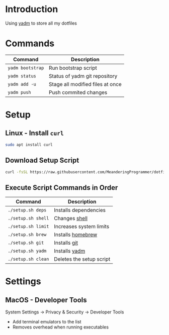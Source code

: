 # Introduction

Using [yadm](https://yadm.io/) to store all my dotfiles

# Commands

| Command          | Description                      |
|------------------|----------------------------------|
| `yadm bootstrap` | Run bootstrap script             |
| `yadm status`    | Status of yadm git repository    |
| `yadm add -u`    | Stage all modified files at once |
| `yadm push`      | Push commited changes            |

# Setup

## Linux - Install `curl`

```bash
sudo apt install curl
```

## Download Setup Script

```bash
curl -fsSL https://raw.githubusercontent.com/MeanderingProgrammer/dotfiles/main/docs/setup.sh -o setup.sh && chmod +x setup.sh
```

## Execute Script Commands in Order

| Command            | Description                           |
|--------------------|---------------------------------------|
| `./setup.sh deps`  | Installs dependencies                 |
| `./setup.sh shell` | Changes [shell](https://www.zsh.org/) |
| `./setup.sh limit` | Increases system limits               |
| `./setup.sh brew`  | Installs [homebrew](https://brew.sh/) |
| `./setup.sh git`   | Installs [git](https://git-scm.com/)  |
| `./setup.sh yadm`  | Installs [yadm](https://yadm.io/)     |
| `./setup.sh clean` | Deletes the setup script              |

# Settings

## MacOS - Developer Tools

System Settings -> Privacy & Security -> Developer Tools

- Add terminal emulators to the list
- Removes overhead when running executables
